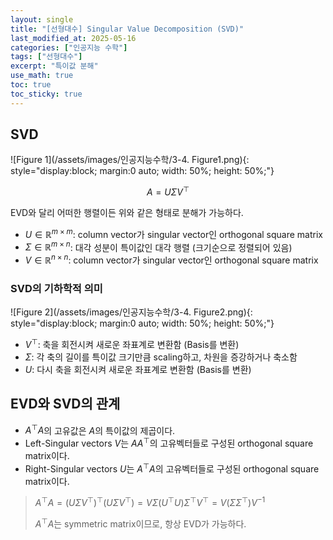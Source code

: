 ```yaml
---
layout: single
title: "[선형대수] Singular Value Decomposition (SVD)"
last_modified_at: 2025-05-16
categories: ["인공지능 수학"]
tags: ["선형대수"]
excerpt: "특이값 분해"
use_math: true
toc: true
toc_sticky: true
---
```


## SVD

![Figure 1](/assets/images/인공지능수학/3-4. Figure1.png){: style="display:block; margin:0 auto; width: 50%; height: 50%;"}

$$
A=U\Sigma V^\top
$$

EVD와 달리 어떠한 행렬이든 위와 같은 형태로 분해가 가능하다.

- $U\in\mathbb{R}^{m\times m}$: column vector가 singular vector인 orthogonal square matrix
- $\Sigma\in\mathbb{R}^{m\times n}$: 대각 성분이 특이값인 대각 행렬 (크기순으로 정렬되어 있음)
- $V\in\mathbb{R}^{n\times n}$: column vector가 singular vector인 orthogonal square matrix

### SVD의 기하학적 의미

![Figure 2](/assets/images/인공지능수학/3-4. Figure2.png){: style="display:block; margin:0 auto; width: 50%; height: 50%;"}

- $V^\top$: 축을 회전시켜 새로운 좌표계로 변환함 (Basis를 변환)
- $\Sigma$: 각 축의 길이를 특이값 크기만큼 scaling하고, 차원을 증강하거나 축소함
- $U$: 다시 축을 회전시켜 새로운 좌표계로 변환함 (Basis를 변환)

## EVD와 SVD의 관계

- $A^\top A$의 고유값은 $A$의 특이값의 제곱이다.
- Left-Singular vectors $V$는 $AA^\top$의 고유벡터들로 구성된 orthogonal square matrix이다.
- Right-Singular vectors $U$는 $A^\top A$의 고유벡터들로 구성된 orthogonal square matrix이다.

> $A^\top A=(U\Sigma V^\top)^\top(U\Sigma V^\top)=V\Sigma (U^\top U)\Sigma^\top V^\top=V(\Sigma\Sigma^\top) V^{-1}$
>
> $A^\top A$는 symmetric matrix이므로, 항상 EVD가 가능하다.
>
> 
